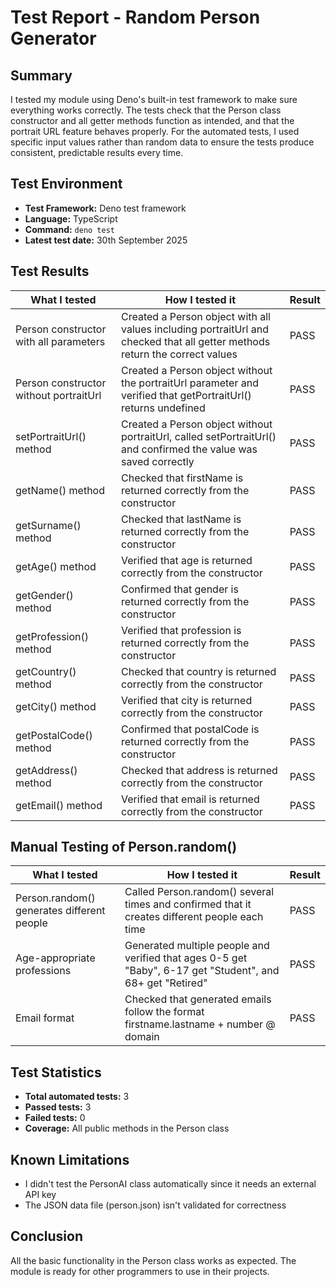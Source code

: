# Test Report - Random Person Generator

## Summary

I tested my module using Deno's built-in test framework to make sure everything works correctly. The tests check that the Person class constructor and all getter methods function as intended, and that the portrait URL feature behaves properly. For the automated tests, I used specific input values rather than random data to ensure the tests produce consistent, predictable results every time.

## Test Environment

- **Test Framework:** Deno test framework
- **Language:** TypeScript
- **Command:** `deno test`
- **Latest test date:** 30th September 2025

## Test Results

| What I tested                          | How I tested it                                                                                                             | Result |
| -------------------------------------- | --------------------------------------------------------------------------------------------------------------------------- | ------ |
| Person constructor with all parameters | Created a Person object with all values including portraitUrl and checked that all getter methods return the correct values | PASS   |
| Person constructor without portraitUrl | Created a Person object without the portraitUrl parameter and verified that getPortraitUrl() returns undefined              | PASS   |
| setPortraitUrl() method                | Created a Person object without portraitUrl, called setPortraitUrl() and confirmed the value was saved correctly            | PASS   |
| getName() method                       | Checked that firstName is returned correctly from the constructor                                                           | PASS   |
| getSurname() method                    | Checked that lastName is returned correctly from the constructor                                                            | PASS   |
| getAge() method                        | Verified that age is returned correctly from the constructor                                                                | PASS   |
| getGender() method                     | Confirmed that gender is returned correctly from the constructor                                                            | PASS   |
| getProfession() method                 | Verified that profession is returned correctly from the constructor                                                         | PASS   |
| getCountry() method                    | Checked that country is returned correctly from the constructor                                                             | PASS   |
| getCity() method                       | Verified that city is returned correctly from the constructor                                                               | PASS   |
| getPostalCode() method                 | Confirmed that postalCode is returned correctly from the constructor                                                        | PASS   |
| getAddress() method                    | Checked that address is returned correctly from the constructor                                                             | PASS   |
| getEmail() method                      | Verified that email is returned correctly from the constructor                                                              | PASS   |

## Manual Testing of Person.random()

| What I tested                              | How I tested it                                                                                            | Result |
| ------------------------------------------ | ---------------------------------------------------------------------------------------------------------- | ------ |
| Person.random() generates different people | Called Person.random() several times and confirmed that it creates different people each time              | PASS   |
| Age-appropriate professions                | Generated multiple people and verified that ages 0-5 get "Baby", 6-17 get "Student", and 68+ get "Retired" | PASS   |
| Email format                               | Checked that generated emails follow the format firstname.lastname + number @ domain                       | PASS   |

## Test Statistics

- **Total automated tests:** 3
- **Passed tests:** 3
- **Failed tests:** 0
- **Coverage:** All public methods in the Person class

## Known Limitations

- I didn't test the PersonAI class automatically since it needs an external API key
- The JSON data file (person.json) isn't validated for correctness

## Conclusion

All the basic functionality in the Person class works as expected. The module is ready for other programmers to use in their projects.
